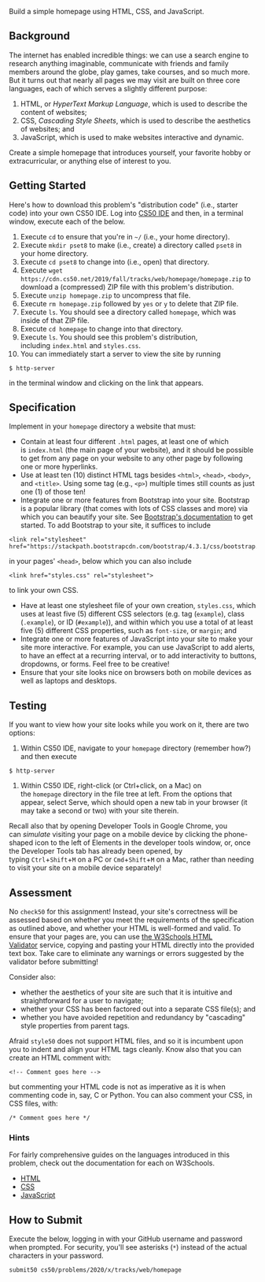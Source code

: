 Build a simple homepage using HTML, CSS, and JavaScript.

## Background

The internet has enabled incredible things: we can use a search engine to research anything imaginable, communicate with friends and family members around the globe, play games, take courses, and so much more. But it turns out that nearly all pages we may visit are built on three core languages, each of which serves a slightly different purpose:

1.  HTML, or *HyperText Markup Language*, which is used to describe the content of websites;
2.  CSS, *Cascading Style Sheets*, which is used to describe the aesthetics of websites; and
3.  JavaScript, which is used to make websites interactive and dynamic.

Create a simple homepage that introduces yourself, your favorite hobby or extracurricular, or anything else of interest to you.

## Getting Started

Here's how to download this problem's "distribution code" (i.e., starter code) into your own CS50 IDE. Log into [CS50 IDE](https://ide.cs50.io/) and then, in a terminal window, execute each of the below.

1.  Execute `cd` to ensure that you're in `~/` (i.e., your home directory).
2.  Execute `mkdir pset8` to make (i.e., create) a directory called `pset8` in your home directory.
3.  Execute `cd pset8` to change into (i.e., open) that directory.
4.  Execute `wget https://cdn.cs50.net/2019/fall/tracks/web/homepage/homepage.zip` to download a (compressed) ZIP file with this problem's distribution.
5.  Execute `unzip homepage.zip` to uncompress that file.
6.  Execute `rm homepage.zip` followed by `yes` or `y` to delete that ZIP file.
7.  Execute `ls`. You should see a directory called `homepage`, which was inside of that ZIP file.
8.  Execute `cd homepage` to change into that directory.
9.  Execute `ls`. You should see this problem's distribution, including `index.html` and `styles.css`.
10. You can immediately start a server to view the site by running

```
$ http-server
```

in the terminal window and clicking on the link that appears.

## Specification

Implement in your `homepage` directory a website that must:

-   Contain at least four different `.html` pages, at least one of which is `index.html` (the main page of your website), and it should be possible to get from any page on your website to any other page by following one or more hyperlinks.
-   Use at least ten (10) distinct HTML tags besides `<html>`, `<head>`, `<body>`, and `<title>`. Using some tag (e.g., `<p>`) multiple times still counts as just one (1) of those ten!
-   Integrate one or more features from Bootstrap into your site. Bootstrap is a popular library (that comes with lots of CSS classes and more) via which you can beautify your site. See [Bootstrap's documentation](https://getbootstrap.com/docs/4.1/getting-started/introduction/) to get started. To add Bootstrap to your site, it suffices to include

```
<link rel="stylesheet" href="https://stackpath.bootstrapcdn.com/bootstrap/4.3.1/css/bootstrap.min.css">
```

in your pages' `<head>`, below which you can also include

```
<link href="styles.css" rel="stylesheet">
```

to link your own CSS.

-   Have at least one stylesheet file of your own creation, `styles.css`, which uses at least five (5) different CSS selectors (e.g. tag (`example`), class (`.example`), or ID (`#example`)), and within which you use a total of at least five (5) different CSS properties, such as `font-size`, or `margin`; and
-   Integrate one or more features of JavaScript into your site to make your site more interactive. For example, you can use JavaScript to add alerts, to have an effect at a recurring interval, or to add interactivity to buttons, dropdowns, or forms. Feel free to be creative!
-   Ensure that your site looks nice on browsers both on mobile devices as well as laptops and desktops.

## Testing

If you want to view how your site looks while you work on it, there are two options:

1.  Within CS50 IDE, navigate to your `homepage` directory (remember how?) and then execute

```
$ http-server

```

1.  Within CS50 IDE, right-click (or Ctrl+click, on a Mac) on the `homepage` directory in the file tree at left. From the options that appear, select Serve, which should open a new tab in your browser (it may take a second or two) with your site therein.

Recall also that by opening Developer Tools in Google Chrome, you can *simulate* visiting your page on a mobile device by clicking the phone-shaped icon to the left of Elements in the developer tools window, or, once the Developer Tools tab has already been opened, by typing `Ctrl`+`Shift`+`M` on a PC or `Cmd`+`Shift`+`M` on a Mac, rather than needing to visit your site on a mobile device separately!

## Assessment

No `check50` for this assignment! Instead, your site's correctness will be assessed based on whether you meet the requirements of the specification as outlined above, and whether your HTML is well-formed and valid. To ensure that your pages are, you can use [the W3Schools HTML Validator](https://validator.w3.org/#validate_by_input) service, copying and pasting your HTML directly into the provided text box. Take care to eliminate any warnings or errors suggested by the validator before submitting!

Consider also:

-   whether the aesthetics of your site are such that it is intuitive and straightforward for a user to navigate;
-   whether your CSS has been factored out into a separate CSS file(s); and
-   whether you have avoided repetition and redundancy by "cascading" style properties from parent tags.

Afraid `style50` does not support HTML files, and so it is incumbent upon you to indent and align your HTML tags cleanly. Know also that you can create an HTML comment with:

```
<!-- Comment goes here -->

```

but commenting your HTML code is not as imperative as it is when commenting code in, say, C or Python. You can also comment your CSS, in CSS files, with:

```
/* Comment goes here */

```

### Hints

For fairly comprehensive guides on the languages introduced in this problem, check out the documentation for each on W3Schools.

-   [HTML](https://www.w3schools.com/html)
-   [CSS](https://www.w3schools.com/css)
-   [JavaScript](https://www.w3schools.com/js)

## How to Submit

Execute the below, logging in with your GitHub username and password when prompted. For security, you'll see asterisks (`*`) instead of the actual characters in your password.

```
submit50 cs50/problems/2020/x/tracks/web/homepage
```
